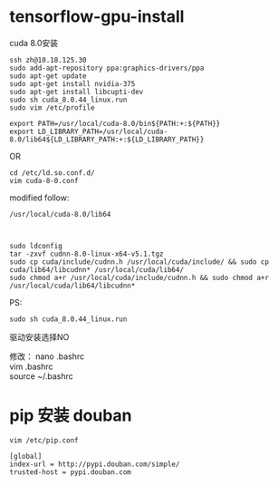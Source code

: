# tensorflow-gpu-install
cuda 8.0安装</br>
```
ssh zh@10.18.125.30
sudo add-apt-repository ppa:graphics-drivers/ppa
sudo apt-get update
sudo apt-get install nvidia-375
sudo apt-get install libcupti-dev
sudo sh cuda_8.0.44_linux.run
sudo vim /etc/profile

export PATH=/usr/local/cuda-8.0/bin${PATH:+:${PATH}}
export LD_LIBRARY_PATH=/usr/local/cuda-8.0/lib64${LD_LIBRARY_PATH:+:${LD_LIBRARY_PATH}}
```
OR</br>
```
cd /etc/ld.so.conf.d/
vim cuda-8-0.conf
```
modified follow:  
```
/usr/local/cuda-8.0/lib64



sudo ldconfig  
tar -zxvf cudnn-8.0-linux-x64-v5.1.tgz  
sudo cp cuda/include/cudnn.h /usr/local/cuda/include/ && sudo cp cuda/lib64/libcudnn* /usr/local/cuda/lib64/
sudo chmod a+r /usr/local/cuda/include/cudnn.h && sudo chmod a+r /usr/local/cuda/lib64/libcudnn*
```


PS:
```
sudo sh cuda_8.0.44_linux.run
```
驱动安装选择NO</br>

修改：
nano .bashrc</br>
vim .bashrc</br>
source ~/.bashrc</br>
# pip 安装 douban
```
vim /etc/pip.conf

[global]
index-url = http://pypi.douban.com/simple/ 
trusted-host = pypi.douban.com
```
